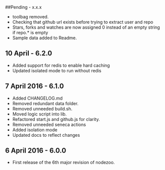 ##Pending - x.x.x

* toolbag removed.
* Checking that github url exists before trying to extract user and repo
* Stars, forks and watches are now assigned 0 instead of an empty string if repo.* is empty
* Sample data added to Readme.

## 10 April - 6.2.0

* Added support for redis to enable hard caching
* Updated isolated mode to run without redis

## 7 April 2016 - 6.1.0

* Added CHANGELOG.md
* Removed redundant data folder.
* Removed unneeded build.sh.
* Moved logic script into lib.
* Refactored start.js and github.js for clarity.
* Removed unneeded seneca actions
* Added isolation mode
* Updated docs to reflect changes

## 6 April 2016 - 6.0.0

* First release of the 6th major revision of nodezoo.
